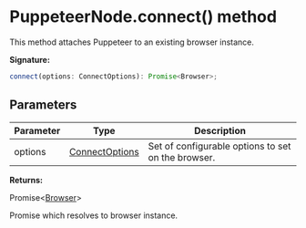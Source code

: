 # PuppeteerNode.connect() method

This method attaches Puppeteer to an existing browser instance.

**Signature:**

```typescript
connect(options: ConnectOptions): Promise<Browser>;
```

## Parameters

| Parameter | Type                                            | Description                                        |
| --------- | ----------------------------------------------- | -------------------------------------------------- |
| options   | [ConnectOptions](./puppeteer.connectoptions.md) | Set of configurable options to set on the browser. |

**Returns:**

Promise&lt;[Browser](./puppeteer.browser.md)&gt;

Promise which resolves to browser instance.
